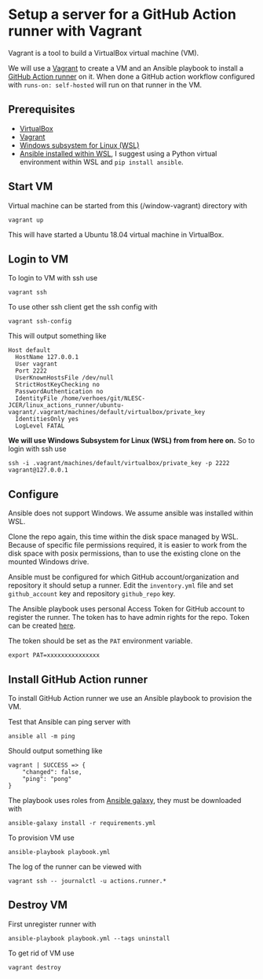 # Setup a server for a GitHub Action runner with Vagrant

Vagrant is a tool to build a VirtualBox virtual machine (VM).

We will use a [Vagrant](https://www.vagrantup.com) to create a VM and an Ansible playbook to install a [GitHub Action runner](https://help.github.com/en/actions/hosting-your-own-runners) on it. When done a GitHub action workflow configured with `runs-on: self-hosted` will run on that runner in the VM.

## Prerequisites

* [VirtualBox](https://www.virtualbox.org/wiki/Downloads)
* [Vagrant](https://www.vagrantup.com/downloads)
* [Windows subsystem for Linux (WSL)](https://docs.microsoft.com/en-us/windows/wsl/install-win10)
* [Ansible installed within WSL](https://docs.ansible.com/ansible/latest/installation_guide/intro_installation.html),
    I suggest using a Python virtual environment within WSL and `pip install ansible`.

## Start VM

Virtual machine can be started from this (/window-vagrant) directory with

```shell
vagrant up
```

This will have started a Ubuntu 18.04 virtual machine in VirtualBox.

## Login to VM

To login to VM with ssh use

```shell
vagrant ssh
```

To use other ssh client get the ssh config with

```shell
vagrant ssh-config
```

This will output something like

```shell
Host default
  HostName 127.0.0.1
  User vagrant
  Port 2222
  UserKnownHostsFile /dev/null
  StrictHostKeyChecking no
  PasswordAuthentication no
  IdentityFile /home/verhoes/git/NLESC-JCER/linux_actions_runner/ubuntu-vagrant/.vagrant/machines/default/virtualbox/private_key
  IdentitiesOnly yes
  LogLevel FATAL
```

**We will use Windows Subsystem for Linux (WSL) from from here on.**
So to login with ssh use

```shell
ssh -i .vagrant/machines/default/virtualbox/private_key -p 2222 vagrant@127.0.0.1
```

## Configure

Ansible does not support Windows. We assume ansible was installed within WSL.

Clone the repo again, this time within the disk space managed by WSL. Because of specific file permissions required, it is easier to work from the disk space with posix permissions, than to use the existing clone on the mounted Windows drive.

Ansible must be configured for which GitHub account/organization and repository it should setup a runner.
Edit the `inventory.yml` file and set `github_account` key and repository `github_repo` key.

The Ansible playbook uses personal Access Token for GitHub account to register the runner.
The token has to have admin rights for the repo.
Token can be created [here](https://github.com/settings/tokens).

The token should be set as the `PAT` environment variable.

```shell
export PAT=xxxxxxxxxxxxxxx
```

## Install GitHub Action runner

To install GitHub Action runner we use an Ansible playbook to provision the VM.

Test that Ansible can ping server with

```shell
ansible all -m ping
```

Should output something like

```shell
vagrant | SUCCESS => {
    "changed": false,
    "ping": "pong"
}
```

The playbook uses roles from [Ansible galaxy](https://galaxy.ansible.com/), they must be downloaded with

```shell
ansible-galaxy install -r requirements.yml
```

To provision VM use

```shell
ansible-playbook playbook.yml
```

The log of the runner can be viewed with

```shell
vagrant ssh -- journalctl -u actions.runner.*
```

## Destroy VM

First unregister runner with

```shell
ansible-playbook playbook.yml --tags uninstall
```

To get rid of VM use

```shell
vagrant destroy
```
